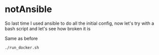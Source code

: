 # notAnsible

So last time I used ansible to do all the initial config, now let's try with a 
bash script and let's see how broken it is

Same as before
```
./run_docker.sh
```
